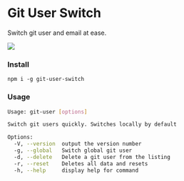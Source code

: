 # Git User Switch

Switch git user and email at ease.

<img src="https://gfycat.com/officialliveimago.gif">



### Install

```
npm i -g git-user-switch
```

### Usage

```sh
Usage: git-user [options]

Switch git users quickly. Switches locally by default

Options:
  -V, --version  output the version number
  -g, --global   Switch global git user
  -d, --delete   Delete a git user from the listing
  -r, --reset    Deletes all data and resets
  -h, --help     display help for command
```
